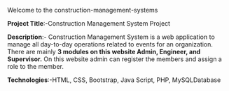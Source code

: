 
Welcome to the construction-management-systems <br>

**Project Title**:-Construction Management System Project <br>

**Description**:- Construction Management System is a web application to manage all day-to-day operations related to events for an organization. There are mainly **3 modules on this website Admin, Engineer, and Supervisor.** On this website admin can register the members and assign a role to the member.<br>
 
**Technologies**:-HTML, CSS, Bootstrap, Java Script, PHP, MySQLDatabase
